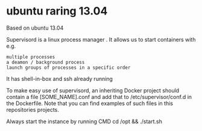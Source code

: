 ubuntu raring 13.04
====================

Based on ubuntu 13.04 

Supervisord is a linux process manager . It allows us to start containers with e.g.

    multiple processes
    a deamon / background process
    launch groups of processes in a specific order
    
It has shell-in-box and ssh already running 

To make easy use of supervisord, an inheriting Docker project should contain a file [SOME_NAME].conf and add that to /etc/supervisor/conf.d in the Dockerfile. Note that you can find examples of such files in this repositories projects.

Always start the instance by running CMD cd /opt && ./start.sh



